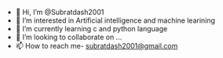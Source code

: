 - 👋 Hi, I’m @Subratdash2001
- 👀 I’m interested in Artificial intelligence and machine learining
- 🌱 I’m currently learning c and python language 
- 💞️ I’m looking to collaborate on ...
- 📫 How to reach me- subratdash2001@gmail.com

<!---
Subratdash2001/Subratdash2001 is a ✨ special ✨ repository because its `README.md` (this file) appears on your GitHub profile.
You can click the Preview link to take a look at your changes.
--->

